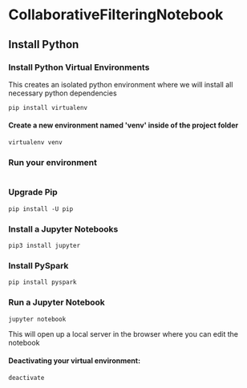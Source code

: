 # CollaborativeFilteringNotebook

## Install Python

### Install Python Virtual Environments
This creates an isolated python environment where we will install all necessary python dependencies
```
pip install virtualenv
```

#### Create a new environment named 'venv' inside of the project folder
```
virtualenv venv
```

### Run your environment
```source venv/bin/activate
```

### Upgrade Pip
```
pip install -U pip
```
### Install a Jupyter Notebooks
```
pip3 install jupyter
```

### Install PySpark
```
pip install pyspark
```

### Run a Jupyter Notebook
```
jupyter notebook
```
This will open up a local server in the browser where you can edit the notebook


#### Deactivating your virtual environment:
```deactivate```
